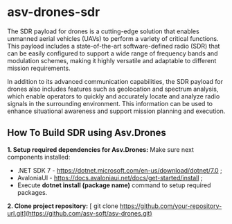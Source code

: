 # asv-drones-sdr
The SDR payload for drones is a cutting-edge solution that enables unmanned aerial vehicles (UAVs) to perform a variety of critical functions. This payload includes a state-of-the-art software-defined radio (SDR) that can be easily configured to support a wide range of frequency bands and modulation schemes, making it highly versatile and adaptable to different mission requirements.

In addition to its advanced communication capabilities, the SDR payload for drones also includes features such as geolocation and spectrum analysis, which enable operators to quickly and accurately locate and analyze radio signals in the surrounding environment. This information can be used to enhance situational awareness and support mission planning and execution.

## How To Build SDR using Asv.Drones

**1. Setup required dependencies for Asv.Drones:**
Make sure next components installed: 
- .NET SDK 7 - https://dotnet.microsoft.com/en-us/download/dotnet/7.0 ; 
-  AvaloniaUI - https://docs.avaloniaui.net/docs/get-started/install ;
- Execute **dotnet install (package name)** command to setup required packages.

**2. Clone project repository:**
[ git clone https://github.com/your-repository-url.git](https://github.com/asv-soft/asv-drones.git)
